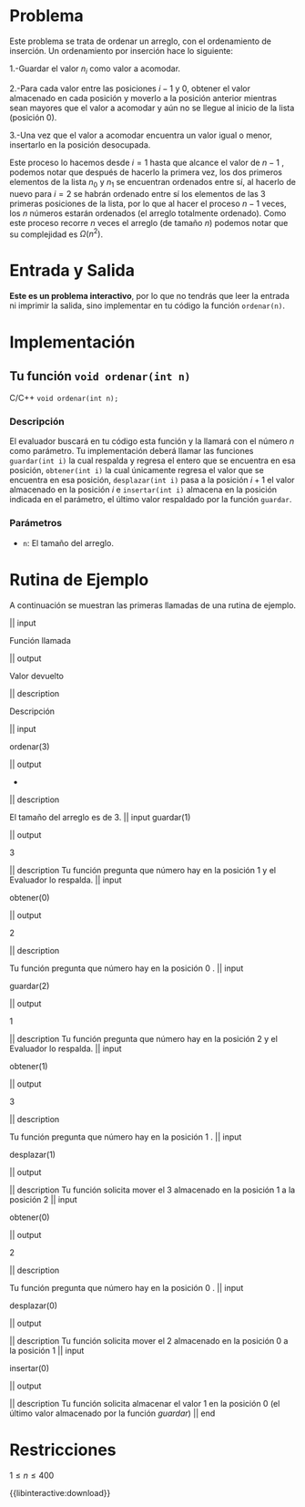 # Problema

Este problema se trata de ordenar un arreglo, con el ordenamiento de inserción. Un ordenamiento por inserción hace lo siguiente:

1.-Guardar el valor $n_i$ como valor a acomodar.

2.-Para cada valor entre las posiciones $i-1$ y $0$, obtener el valor almacenado en cada posición y moverlo a la posición anterior
mientras sean mayores que el valor a acomodar y aún no se llegue al inicio de la lista (posición $0$).

3.-Una vez que el valor a acomodar encuentra un valor igual o menor, insertarlo en la posición desocupada.

Este proceso lo hacemos desde $i=1$ hasta que alcance el valor de $n-1$ , podemos notar que después de hacerlo la primera vez,  los dos primeros elementos de la lista $n_0$ y $n_1$ se encuentran ordenados entre sí, al hacerlo de nuevo para $i=2$ se habrán ordenado entre sí los elementos de las $3$ primeras posiciones de la lista, por lo que al hacer el proceso $n-1$ veces, los $n$ números estarán ordenados (el arreglo totalmente ordenado). Como este proceso recorre $n$ veces el arreglo (de tamaño $n$) podemos notar que su complejidad es $Ω(n^2)$. 

# Entrada y Salida

**Este es un problema interactivo**, por lo que no tendrás que leer la entrada ni imprimir la salida, sino implementar en tu código la función `ordenar(n)`.

# Implementación

## Tu función `void ordenar(int n)`

C/C++ `void ordenar(int n);`

### Descripción

El evaluador buscará en tu código esta función y la llamará con el número $n$ como parámetro. Tu implementación deberá llamar las funciones `guardar(int i)` la cual respalda y regresa el entero que se encuentra en esa posición, `obtener(int i)` la cual únicamente regresa el valor que se encuentra en esa posición, `desplazar(int i)` pasa a la posición $i+1$ el valor almacenado en la posición $i$ e `insertar(int i)` almacena en la posición indicada en el parámetro, el último valor respaldado por la función `guardar`.

### Parámetros

* `n`: El tamaño del arreglo.

# Rutina de Ejemplo

A continuación se muestran las primeras llamadas de una rutina de ejemplo.

|| input

Función llamada

|| output

Valor devuelto

|| description

Descripción

|| input

ordenar(3)

|| output

-

|| description

El tamaño del arreglo es de 3.
|| input
guardar(1)

|| output

3

|| description
Tu función pregunta que número hay en la posición 1 y el Evaluador lo respalda.
|| input

obtener(0)

|| output

2

|| description

Tu función pregunta que número hay en la posición 0 .
|| input

guardar(2)

|| output

1

|| description
Tu función pregunta que número hay en la posición 2 y el Evaluador lo respalda.
|| input

obtener(1)

|| output

3

|| description

Tu función pregunta que número hay en la posición 1 .
|| input

desplazar(1)

|| output


|| description
Tu función solicita mover el 3 almacenado en la posición 1 a la posición 2
|| input

obtener(0)

|| output

2

|| description

Tu función pregunta que número hay en la posición 0 .
|| input

desplazar(0)

|| output


|| description
Tu función solicita mover el 2 almacenado en la posición 0 a la posición 1
|| input

insertar(0)

|| output


|| description
Tu función solicita almacenar el valor 1 en la posición 0 (el último valor almacenado por la función $guardar$)
|| end

# Restricciones

$1 \leq n \leq 400$

{{libinteractive:download}}
